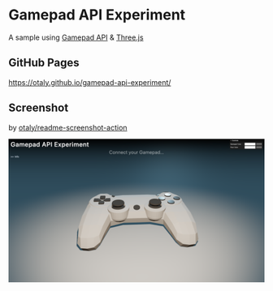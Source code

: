 # Gamepad API Experiment

A sample using [Gamepad API](https://developer.mozilla.org/en-US/docs/Web/API/Gamepad_API) & [Three.js](https://threejs.org/)

## GitHub Pages

https://otaly.github.io/gamepad-api-experiment/

## Screenshot

by [otaly/readme-screenshot-action](https://github.com/otaly/readme-screenshot-action)

<!-- :README-SCREENSHOT-BEGIN: -->
![http://localhost:5173/gamepad-api-experiment/](__screenshots__/gamepad-api-experiment_da99cb8.png)
<!-- :README-SCREENSHOT-END: -->
